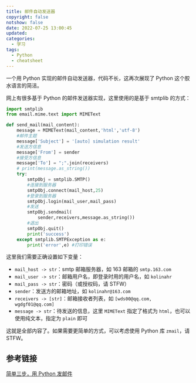 ```yaml
---
title: 邮件自动发送器
copyright: false
notshow: false
date: 2022-07-25 13:00:45
updated:
categories:
  - 学习
tags:
  - Python
  - cheatsheet
---
```


一个用 Python 实现的邮件自动发送器，代码不长，这再次展现了 Python 这个胶水语言的简洁。

网上有很多基于 Python 的邮件发送器实现，这里使用的是基于 smtplib 的方式：

<!-- more -->

```python
import smtplib
from email.mime.text import MIMEText

def send_mail(mail_content):
    message = MIMEText(mail_content,'html','utf-8')
    #邮件主题
    message['Subject'] = '[auto] simulation result'
    #发送方信息
    message['From'] = sender
    #接受方信息
    message['To'] = ";".join(receivers)
    # print(message.as_string())
    try:
        smtpObj = smtplib.SMTP()
        #连接到服务器
        smtpObj.connect(mail_host,25)
        #登录到服务器
        smtpObj.login(mail_user,mail_pass)
        #发送
        smtpObj.sendmail(
            sender,receivers,message.as_string())
        #退出
        smtpObj.quit()
        print('success')
    except smtplib.SMTPException as e:
        print('error',e) #打印错误
```

这里我们需要正确设置如下变量：

+ `mail_host -> str`：smtp 邮箱服务器，如 163 邮箱的 `smtp.163.com`
+ `mail_user -> str`：邮箱用户名，即登录时用的用户名，如 `kolinahr`
+ `mail_pass -> str`：密码（或授权码，请 STFW）
+ `sender`：发送方的邮箱地址，如 `kolinahr@163.com`
+ `receivers -> [str]`：邮箱接收者列表，如 `[wds00@qq.com, wgdgf01@qq.com]`
+ `message -> str`：待发送的信息，这里 `MIMEText` 指定了格式为 `html`，也可以使用纯文本，指定为 `plain` 即可

这就是全部内容了。如果需要更简单的方式，可以考虑使用 Python 库 `zmail`，请 STFW。

## 参考链接

[简单三步，用 Python 发邮件](https://zhuanlan.zhihu.com/p/24180606)

